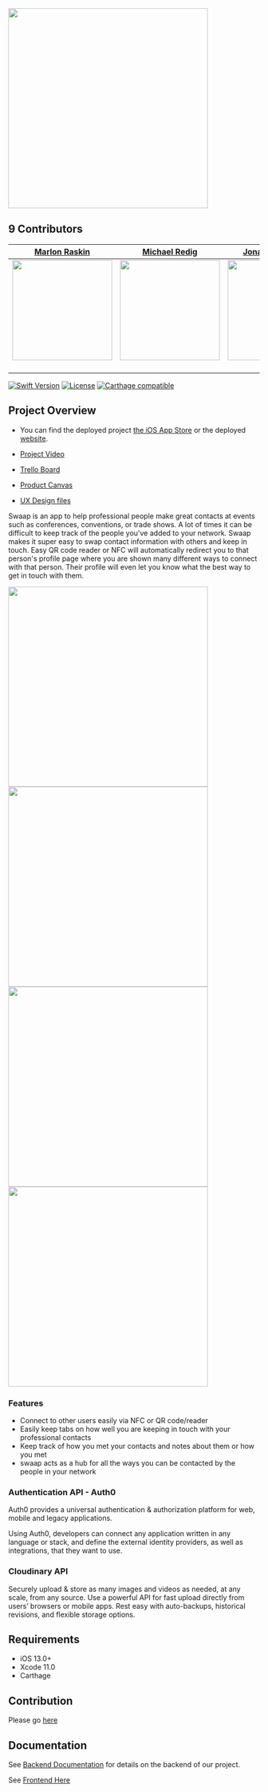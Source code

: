 
<img src="Screenshots/swaaplogoblue.svg" width="400">

## 9 Contributors

| [Marlon Raskin][MarlonLink]                       				                                           	| [Michael Redig][MichaelLink]                                                                                  | [Jonathan Picazzo][JonathanLink]                       				                                        | [Bobby Hall][BobbyLink]                                                                                  		| [Tyler Quinn][QuinnLink]                       				                                           		| [Emily Arias][EmilyLink]                                                                                  	| [Jarvise Billups][JarviseLink]                       				                                        	| [Tyler Nishida][TylerLink]                                                                                  	| [Zachary Peasley][ZackLink]                       				                                           	|	
| :-----------------------------------------------------------------------------------------------------------: | :-----------------------------------------------------------------------------------------------------------: | :-----------------------------------------------------------------------------------------------------------: | :-----------------------------------------------------------------------------------------------------------: | :-----------------------------------------------------------------------------------------------------------: | :-----------------------------------------------------------------------------------------------------------: | :-----------------------------------------------------------------------------------------------------------: | :-----------------------------------------------------------------------------------------------------------: | :-----------------------------------------------------------------------------------------------------------: |
| [<img src="https://ca.slack-edge.com/T4JUEB3ME-UHUR873EV-d88881406d1d-512" width = "200" />][MarlonLink]	 	| [<img src="https://ca.slack-edge.com/T4JUEB3ME-UHF67A9T9-a3fb05aba2cd-512" width = "200" />][MichaelLink]	 	| [<img src="https://avatars0.githubusercontent.com/u/8473052?s=400&v=4" width = "200" />][JonathanLink]	 	| [<img src="https://avatars1.githubusercontent.com/u/29504858?s=400&v=4" width = "200" />][BobbyLink]	 		| [<img src="https://avatars3.githubusercontent.com/u/52711778?s=400&v=4" width = "200" />][QuinnLink]	 		| [<img src="https://ca.slack-edge.com/T4JUEB3ME-UGVBY5QK0-0322eb799fbf-512" width = "200" />][EmilyLink]	 	| [<img src="https://ca.slack-edge.com/T4JUEB3ME-UHV013MQF-3a9d77644b52-512" width = "200" />][JarviseLink]	 	| [<img src="https://avatars3.githubusercontent.com/u/49229588?s=400&v=4" width = "200" />][TylerLink]	 		| [<img src="https://ca.slack-edge.com/T4JUEB3ME-UJG8RLWKG-3766d295008c-512" width = "200" />][ZackLink]	 	|
| [<img src="https://github.com/favicon.ico" width="15"> ][MarlonLink]	                     					| [<img src="https://github.com/favicon.ico" width="15"> ][MichaelLink]	                               			| [<img src="https://github.com/favicon.ico" width="15"> ][JonathanLink]	                     				| [<img src="https://github.com/favicon.ico" width="15"> ][BobbyLink]	                               			| [<img src="https://github.com/favicon.ico" width="15"> ][QuinnLink]	                     					| [<img src="https://github.com/favicon.ico" width="15"> ][EmilyLink]	                               			| [<img src="https://github.com/favicon.ico" width="15"> ][JarviseLink]	                     					| [<img src="https://github.com/favicon.ico" width="15"> ][TylerLink]	                               			| [<img src="https://github.com/favicon.ico" width="15"> ][ZackLink]	                     					|


[![Swift Version][swift-image]][swift-url]	[![License][license-image]][license-url]	[![Carthage compatible](https://img.shields.io/badge/carthage-required-red)](https://github.com/Carthage/Carthage)

## Project Overview

* You can find the deployed project [the iOS App Store](https://apple.co/37dNMdI) or the deployed [website](htt[s://swaap.co]).

* [Project Video](https://www.youtube.com/watch?v=udMbmjqXUrc)

* [Trello Board](https://trello.com/b/Jh8cS46t/conference-contacts)

* [Product Canvas](https://www.notion.so/Release-1-0-Auth-User-Profile-7abf0ffafe804fc88e9af40ed335f17b)

* [UX Design files](https://www.figma.com/file/CkvwWMzxcI4lI4udHm8QiH/Labs18_Conference-Contacts%2C-Emily%2CTylerr?node-id=211%3A5)

Swaap is an app to help professional people make great contacts at events such as conferences, conventions, or trade shows. A lot of times it can be difficult to keep track of the people you've added to your network. Swaap makes it super easy to swap contact information with others and keep in touch. Easy QR code reader or NFC will automatically redirect you to that person's profile page where you are shown many different ways to connect with that person. Their profile will even let you know what the best way to get in touch with them.

<img src="Screenshots/girlLightFrontOfCard.png" width="400"> <img src="Screenshots/guyDarkFronOfCard.png" width="400">
<img src="Screenshots/girlLightBackOfCard.png" width="400"> <img src="Screenshots/guyDarkBackOfcard.png" width="400">


### Features

-    Connect to other users easily via NFC or QR code/reader
-    Easily keep tabs on how well you are keeping in touch with your professional contacts
-    Keep track of how you met your contacts and notes about them or how you met
-    swaap acts as a hub for all the ways you can be contacted by the people in your network

### Authentication API - Auth0

Auth0 provides a universal authentication & authorization platform for web, mobile and legacy applications.

Using Auth0, developers can connect any application written in any language or stack, and define the external identity providers, as well as integrations, that they want to use.

### Cloudinary API

Securely upload & store as many images and videos as needed, at any scale, from any source. Use a powerful API for fast upload directly from users’ browsers or mobile apps. Rest easy with auto-backups, historical revisions, and flexible storage options.

## Requirements

-   iOS 13.0+
-   Xcode 11.0
-   Carthage

## Contribution

Please go [here](Contributing.md)

## Documentation

See [Backend Documentation](https://github.com/Lambda-School-Labs/conference-contacts-be/blob/staging/schema.md) for details on the backend of our project.

See [Frontend Here](https://github.com/Lambda-School-Labs/conference-contacts-fe)


<!-- Names + GitHub -->
[MarlonLink]: https://github.com/marlonjames71
[MichaelLink]: https://github.com/mredig
[JonathanLink]: https://github.com/macjabeth
[BobbyLink]: https://github.com/bobbyhalljr
[QuinnLink]: https://github.com/Bangstry
[EmilyLink]: https://github.com/Ehuntwork
[JarviseLink]: https://github.com/Fullmetal235
[TylerLink]: https://github.com/tylernishida
[ZackLink]: https://github.com/zpallday

<!-- Photos -->
[MarPhoto]: <img src="https://ca.slack-edge.com/T4JUEB3ME-UHUR873EV-d88881406d1d-512" width = "200" />
[MarlonPhoto]: https://ca.slack-edge.com/T4JUEB3ME-UHUR873EV-d88881406d1d-512
[MichaelPhoto]: https://ca.slack-edge.com/T4JUEB3ME-UHF67A9T9-a3fb05aba2cd-512
[JonathanPhoto]: https://avatars0.githubusercontent.com/u/8473052?s=400&v=4
[BobbyPhoto]: https://avatars1.githubusercontent.com/u/29504858?s=400&v=4
[QuinnPhoto]: https://avatars3.githubusercontent.com/u/52711778?s=400&v=4
[EmilyPhoto]: https://ca.slack-edge.com/T4JUEB3ME-UGVBY5QK0-0322eb799fbf-512
[JarvisePhoto]: https://ca.slack-edge.com/T4JUEB3ME-UHV013MQF-3a9d77644b52-512
[TylerPhoto]: https://avatars3.githubusercontent.com/u/49229588?s=400&v=4
[ZackPhoto]: https://ca.slack-edge.com/T4JUEB3ME-UJG8RLWKG-3766d295008c-512

<!-- Badges -->
[swift-image]: https://img.shields.io/badge/swift-5.1-orange.svg
[swift-url]: https://swift.org/
[license-image]: https://img.shields.io/badge/License-MIT-blue.svg
[license-url]: LICENSE
